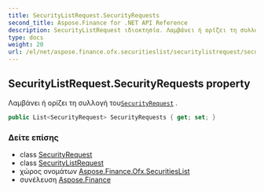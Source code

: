 ```yaml
---
title: SecurityListRequest.SecurityRequests
second_title: Aspose.Finance for .NET API Reference
description: SecurityListRequest ιδιοκτησία. Λαμβάνει ή ορίζει τη συλλογή τουSecurityRequest .
type: docs
weight: 20
url: /el/net/aspose.finance.ofx.securitieslist/securitylistrequest/securityrequests/
---
```

## SecurityListRequest.SecurityRequests property

Λαμβάνει ή ορίζει τη συλλογή του[`SecurityRequest`](../../securityrequest/) .

```csharp
public List<SecurityRequest> SecurityRequests { get; set; }
```

### Δείτε επίσης

* class [SecurityRequest](../../securityrequest/)
* class [SecurityListRequest](../)
* χώρος ονομάτων [Aspose.Finance.Ofx.SecuritiesList](../../securitylistrequest/)
* συνέλευση [Aspose.Finance](../../../)


